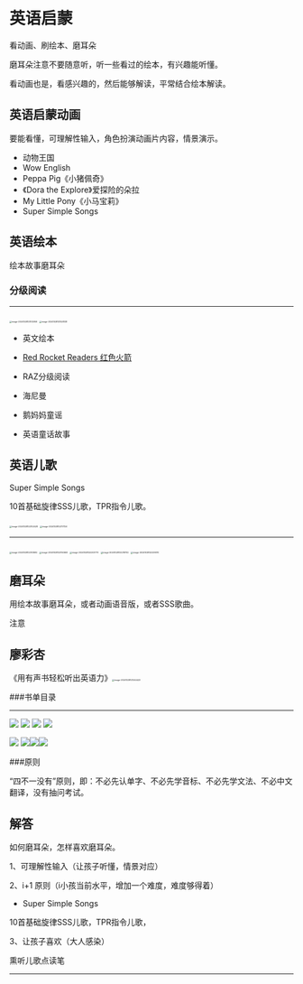 # 英语启蒙

看动画、刷绘本、磨耳朵

磨耳朵注意不要随意听，听一些看过的绘本，有兴趣能听懂。

看动画也是，看感兴趣的，然后能够解读，平常结合绘本解读。

## 英语启蒙动画

要能看懂，可理解性输入，角色扮演动画片内容，情景演示。



- 动物王国
- Wow English
- Peppa Pig《小猪佩奇》
- 《Dora the Explore》爱探险的朵拉
- My Little Pony《小马宝莉》
- Super Simple Songs



## 英语绘本

绘本故事磨耳朵

### 分级阅读

------

<img src="https://www.ewwe.net/wiki/images/image-20241028121512959.png" alt="image-20241028121512959" style="zoom:25%;" />
<img src="https://www.ewwe.net/wiki/images/image-20241028121528138.png" alt="image-20241028121528138" style="zoom:25%;" />

- 英文绘本
- [Red Rocket Readers 红色火箭](https://flyingstartbooks.com/red-rocket/ebooks/)
- RAZ分级阅读
- 海尼曼
- 鹅妈妈童谣

- 英语童话故事

## 英语儿歌 

Super Simple Songs

10首基础旋律SSS儿歌，TPR指令儿歌。

<img src="https://www.ewwe.net/wiki/images/image-20241028122102428.png" alt="image-20241028122102428" style="zoom: 25%;" />
<img src="https://www.ewwe.net/wiki/images/image-20241028122117124.png" alt="image-20241028122117124" style="zoom: 25%;" />



------

<img src="https://www.ewwe.net/wiki/images/image-20241028122141692.png" alt="image-20241028122141692" style="zoom: 25%;" />
<img src="https://www.ewwe.net/wiki/images/image-20241028122150663.png" alt="image-20241028122150663" style="zoom: 25%;" />
<img src="https://www.ewwe.net/wiki/images/image-20241028122203779.png" alt="image-20241028122203779" style="zoom: 25%;" />
<img src="https://www.ewwe.net/wiki/images/image-20241028122218702.png" alt="image-20241028122218702" style="zoom: 25%;" />
<img src="https://www.ewwe.net/wiki/images/image-20241028122239310.png" alt="image-20241028122239310" style="zoom: 25%;" />






## 磨耳朵

用绘本故事磨耳朵，或者动画语音版，或者SSS歌曲。

注意

## 廖彩杏

《用有声书轻松听出英语力》<img src="G:\Github\link0502.github.io\wiki\images\image-20241028121244423.png" alt="image-20241028121244423" style="zoom: 25%;" />



###书单目录

------

![](https://www.ewwe.net/wiki/images/1.png)
![](https://www.ewwe.net/wiki/images/2.png)
![](https://www.ewwe.net/wiki/images/3.png)
![](https://www.ewwe.net/wiki/images/4.png)

![](https://www.ewwe.net/wiki/images/5.png)
![](https://www.ewwe.net/wiki/images/6.png)![](https://www.ewwe.net/wiki/images/7.png)![](https://www.ewwe.net/wiki/images/8.png)

###原则

“四不一没有”原则，即：不必先认单字、不必先学音标、不必先学文法、不必中文翻译，没有抽问考试。



## 解答

如何磨耳朵，怎样喜欢磨耳朵。

1、可理解性输入（让孩子听懂，情景对应）

2、i+1 原则（i小孩当前水平，增加一个难度，难度够得着）

- Super Simple Songs

10首基础旋律SSS儿歌，TPR指令儿歌，

3、让孩子喜欢（大人感染）





熏听儿歌点读笔


------









